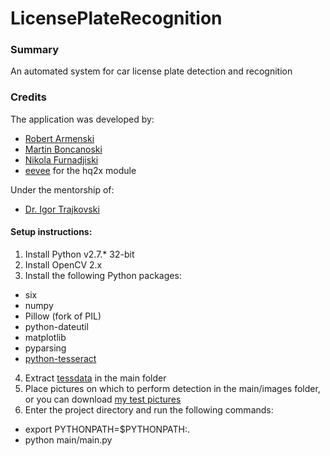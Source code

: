 LicensePlateRecognition
=======================
### Summary
An automated system for car license plate detection and recognition

### Credits
The application was developed by:
* [Robert Armenski](https://github.com/T1T4N)
* [Martin Boncanoski](https://github.com/makedon4e)
* [Nikola Furnadjiski](https://github.com/nikola3103)
* [eevee](https://github.com/eevee/pyhq2x) for the hq2x module

Under the mentorship of:
* [Dr. Igor Trajkovski](http://www.time.mk/trajkovski/)

#### Setup instructions: ####
1. Install Python v2.7.* 32-bit
2. Install OpenCV 2.x
3. Install the following Python packages:
  * six
  * numpy
  * Pillow (fork of PIL)
  * python-dateutil
  * matplotlib
  * pyparsing
  * [python-tesseract](https://bitbucket.org/3togo/python-tesseract/downloads)
4. Extract [tessdata](https://drive.google.com/file/d/0B61RgxZKvD2JT011cWluN3JMMUk/view?usp=sharing) in the main folder
5. Place pictures on which to perform detection in the main/images folder, or you can download [my test pictures](https://drive.google.com/file/d/0B61RgxZKvD2JOVZTZjY1OHVMTmc/view?usp=sharing)
6. Enter the project directory and run the following commands:
  * export PYTHONPATH=$PYTHONPATH:.
  * python main/main.py
